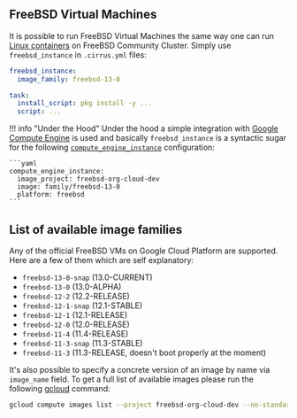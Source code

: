 ## FreeBSD Virtual Machines

It is possible to run FreeBSD Virtual Machines the same way one can run [Linux containers](linux.md) on FreeBSD Community Cluster. 
Simply use `freebsd_instance` in `.cirrus.yml` files:

```yaml
freebsd_instance:
  image_family: freebsd-13-0

task:
  install_script: pkg install -y ...
  script: ...
```

!!! info "Under the Hood"
    Under the hood a simple integration with [Google Compute Engine](supported-computing-services.md#compute-engine) 
    is used and basically `freebsd_instance` is a syntactic sugar for the following [`compute_engine_instance`](custom-vms.md) configuration:

    ```yaml
    compute_engine_instance:
      image_project: freebsd-org-cloud-dev
      image: family/freebsd-13-0
      platform: freebsd
    ```

## List of available image families

Any of the official FreeBSD VMs on Google Cloud Platform are supported. Here are a few of them which are self explanatory:

* `freebsd-13-0-snap` (13.0-CURRENT)
* `freebsd-13-0`      (13.0-ALPHA)
* `freebsd-12-2`      (12.2-RELEASE)
* `freebsd-12-1-snap` (12.1-STABLE)
* `freebsd-12-1`      (12.1-RELEASE)
* `freebsd-12-0`      (12.0-RELEASE)
* `freebsd-11-4`      (11.4-RELEASE)
* `freebsd-11-3-snap` (11.3-STABLE)
* `freebsd-11-3`      (11.3-RELEASE, doesn't boot properly at the moment)

It's also possible to specify a concrete version of an image by name via `image_name` field. To get a full list of
available images please run the following [gcloud](https://cloud.google.com/sdk/gcloud/) command:

```bash
gcloud compute images list --project freebsd-org-cloud-dev --no-standard-images
```
